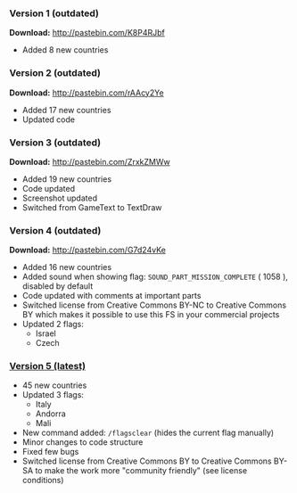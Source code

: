 ### Version 1 (outdated)

__Download:__ http://pastebin.com/K8P4RJbf

* Added 8 new countries

### Version 2 (outdated)

__Download:__ http://pastebin.com/rAAcy2Ye

* Added 17 new countries
* Updated code

### Version 3 (outdated)

__Download:__ http://pastebin.com/ZrxkZMWw

* Added 19 new countries
* Code updated
* Screenshot updated
* Switched from GameText to TextDraw

### Version 4 (outdated)

__Download:__ http://pastebin.com/G7d24vKe

* Added 16 new countries
* Added sound when showing flag: `SOUND_PART_MISSION_COMPLETE` ( 1058 ), disabled by default
* Code updated with comments at important parts
* Switched license from Creative Commons BY-NC to Creative Commons BY which makes it possible to use this FS in your commercial projects
* Updated 2 flags:
	* Israel
	* Czech

### [Version 5 (latest)](https://github.com/GTA-Freak/Simple-Country-Flags/releases/tag/V5)

* 45 new countries
* Updated 3 flags:
	* Italy
	* Andorra
	* Mali
* New command added: `/flagsclear` (hides the current flag manually)
* Minor changes to code structure
* Fixed few bugs
* Switched license from Creative Commons BY to Creative Commons BY-SA to make the work more "community friendly" (see license conditions)
